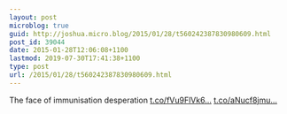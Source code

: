 ```yaml
---
layout: post
microblog: true
guid: http://joshua.micro.blog/2015/01/28/t560242387830980609.html
post_id: 39044
date: 2015-01-28T12:06:08+1100
lastmod: 2019-07-30T17:41:38+1100
type: post
url: /2015/01/28/t560242387830980609.html
---
```

The face of immunisation desperation [t.co/fVu9FlVk6...](http://t.co/fVu9FlVk6y) [t.co/aNucf8jmu...](http://t.co/aNucf8jmuU)
